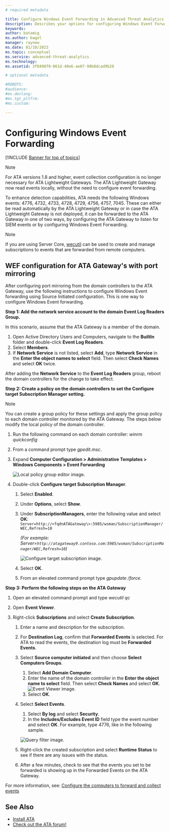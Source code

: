 ```yaml
---
# required metadata

title: Configure Windows Event Forwarding in Advanced Threat Analytics
description: Describes your options for configuring Windows Event Forwarding with ATA
keywords:
author: batamig
ms.author: bagol
manager: raynew
ms.date: 01/10/2023
ms.topic: conceptual
ms.service: advanced-threat-analytics
ms.technology:
ms.assetid: 3f0498f9-061d-40e6-ae07-98b8dcad9b20

# optional metadata

#ROBOTS:
#audience:
#ms.devlang:
#ms.tgt_pltfrm:
#ms.custom:

---
```


# Configuring Windows Event Forwarding

[!INCLUDE [Banner for top of topics](includes/banner.md)]

> [!NOTE]
> For ATA versions 1.8 and higher, event collection configuration is no longer necessary for ATA Lightweight Gateways. The ATA Lightweight Gateway now read events locally, without the need to configure event forwarding.

To enhance detection capabilities, ATA needs the following Windows events: 4776, 4732, 4733, 4728, 4729, 4756, 4757, 7045. These can either be read automatically by the ATA Lightweight Gateway or in case the ATA Lightweight Gateway is not deployed, it can be forwarded to the ATA Gateway in one of two ways, by configuring the ATA Gateway to listen for SIEM events or by configuring Windows Event Forwarding.

> [!NOTE]
> If you are using Server Core, [wecutil](/windows-server/administration/windows-commands/wecutil) can be used to create and manage subscriptions to events that are forwarded from remote computers.

## WEF configuration for ATA Gateway's with port mirroring

After configuring port mirroring from the domain controllers to the ATA Gateway, use the following instructions to configure Windows Event forwarding using Source Initiated configuration. This is one way to configure Windows Event forwarding.

**Step 1: Add the network service account to the domain Event Log Readers Group.**

In this scenario, assume that the ATA Gateway is a member of the domain.

1. Open Active Directory Users and Computers, navigate to the **BuiltIn** folder and double-click **Event Log Readers**.
1. Select **Members**.
1. If **Network Service** is not listed, select **Add**, type **Network Service** in the **Enter the object names to select** field. Then select **Check Names** and select **OK** twice.

After adding the **Network Service** to the **Event Log Readers** group, reboot the domain controllers for the change to take effect.

**Step 2: Create a policy on the domain controllers to set the Configure target Subscription Manager setting.**

> [!NOTE]
> You can create a group policy for these settings and apply the group policy to each domain controller monitored by the ATA Gateway. The steps below modify the local policy of the domain controller.  

1. Run the following command on each domain controller: *winrm quickconfig*
1. From a command prompt type *gpedit.msc*.
1. Expand **Computer Configuration > Administrative Templates > Windows Components > Event Forwarding**

    ![Local policy group editor image.](media/wef-1-local-group-policy-editor.png)

1. Double-click **Configure target Subscription Manager**.

   1. Select **Enabled**.
   2. Under **Options**, select **Show**.

   3. Under **SubscriptionManagers**, enter the following value and select **OK**: `Server=http://<fqdnATAGateway\>:5985/wsman/SubscriptionManager/WEC,Refresh=10`

        *(For example: Server=`http://atagateway9.contoso.com:5985/wsman/SubscriptionManager/WEC,Refresh=10`)*

        ![Configure target subscription image.](media/wef-2-config-target-sub-manager.png)

   4. Select **OK**.
   5. From an elevated command prompt type *gpupdate /force*.

**Step 3: Perform the following steps on the ATA Gateway**

1. Open an elevated command prompt and type *wecutil qc*
1. Open **Event Viewer**.
1. Right-click **Subscriptions** and select **Create Subscription**.

    1. Enter a name and description for the subscription.
    2. For **Destination Log**, confirm that **Forwarded Events** is selected. For ATA to read the events, the destination log must be **Forwarded Events**.
    3. Select **Source computer initiated** and then choose **Select Computers Groups**.
        1. Select **Add Domain Computer**.
        2. Enter the name of the domain controller in the **Enter the object name to select** field. Then select **Check Names** and select **OK**.  
          ![Event Viewer image.](media/wef-3-event-viewer.png)  
        3. Select **OK**.
    4. Select **Select Events**.
        1. Select **By log** and select **Security**.
        2. In the **Includes/Excludes Event ID** field type the event number and select **OK**. For example, type 4776, like in the following sample.

        ![Query filter image.](media/wef-4-query-filter.png)

    5. Right-click the created subscription and select **Runtime Status** to see if there are any issues with the status.
    6. After a few minutes, check to see that the events you set to be forwarded is showing up in the Forwarded Events on the ATA Gateway.

For more information, see: [Configure the computers to forward and collect events](/previous-versions/windows/it-pro/windows-server-2008-R2-and-2008/cc748890(v=ws.11))

## See Also

- [Install ATA](install-ata-step1.md)
- [Check out the ATA forum!](https://social.technet.microsoft.com/Forums/security/home?forum=mata)
